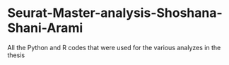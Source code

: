 # Seurat-Master-analysis-Shoshana-Shani-Arami
All the Python and R codes that were used for the various analyzes in the thesis
